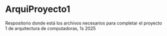 # ArquiProyecto1
Respositorio donde está los archivos necesarios para completar el proyecto 1 de arquitectura de computadoras, 1s 2025
